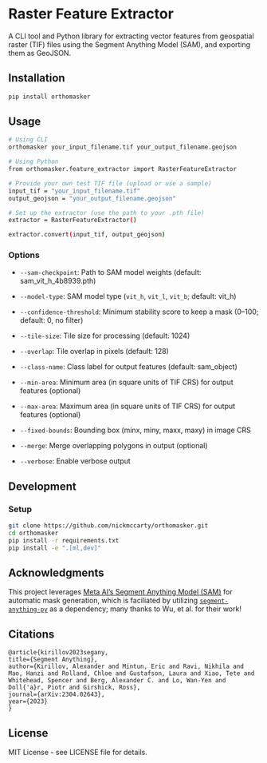 # Raster Feature Extractor

A CLI tool and Python library for extracting vector features from geospatial raster (TIF) files using the Segment Anything Model (SAM), and exporting them as GeoJSON.

## Installation

```bash
pip install orthomasker
```

## Usage

```bash
# Using CLI
orthomasker your_input_filename.tif your_output_filename.geojson

# Using Python
from orthomasker.feature_extractor import RasterFeatureExtractor

# Provide your own test TIF file (upload or use a sample)
input_tif = "your_input_filename.tif"
output_geojson = "your_output_filename.geojson"

# Set up the extractor (use the path to your .pth file)
extractor = RasterFeatureExtractor()

extractor.convert(input_tif, output_geojson)
```

### Options

- `--sam-checkpoint`: Path to SAM model weights (default: sam_vit_h_4b8939.pth)

- `--model-type`: SAM model type (`vit_h`, `vit_l`, `vit_b`; default: vit_h)

- `--confidence-threshold`: Minimum stability score to keep a mask (0–100; default: 0, no filter)

- `--tile-size`: Tile size for processing (default: 1024)

- `--overlap`: Tile overlap in pixels (default: 128)

- `--class-name`: Class label for output features (default: sam_object)

- `--min-area`: Minimum area (in square units of TIF CRS) for output features (optional)

- `--max-area`: Maximum area (in square units of TIF CRS) for output features (optional)

- `--fixed-bounds`: Bounding box (minx, miny, maxx, maxy) in image CRS

- `--merge`: Merge overlapping polygons in output (optional)

- `--verbose`: Enable verbose output

## Development

### Setup

```bash
git clone https://github.com/nickmccarty/orthomasker.git
cd orthomasker
pip install -r requirements.txt
pip install -e ".[ml,dev]"
```

## Acknowledgments

This project leverages [Meta AI’s Segment Anything Model (SAM)](https://github.com/facebookresearch/segment-anything) for automatic mask generation, which is faciliated by utilizing [`segment-anything-py`](https://pypi.org/project/segment-anything-py/) as a dependency; many thanks to Wu, et al. for their work!

## Citations

```
@article{kirillov2023segany,
title={Segment Anything},
author={Kirillov, Alexander and Mintun, Eric and Ravi, Nikhila and Mao, Hanzi and Rolland, Chloe and Gustafson, Laura and Xiao, Tete and Whitehead, Spencer and Berg, Alexander C. and Lo, Wan-Yen and Doll{'a}r, Piotr and Girshick, Ross},
journal={arXiv:2304.02643},
year={2023}
}
```

## License

MIT License - see LICENSE file for details.

